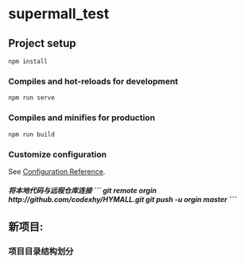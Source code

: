 # supermall_test

## Project setup
```
npm install
```

### Compiles and hot-reloads for development
```
npm run serve
```

### Compiles and minifies for production
```
npm run build
```

### Customize configuration
See [Configuration Reference](https://cli.vuejs.org/config/).


<h5>将本地代码与远程仓库连接
```
git remote orgin http://github.com/codexhy/HYMALL.git
git push -u orgin master
```


## 新项目:
### 项目目录结构划分




